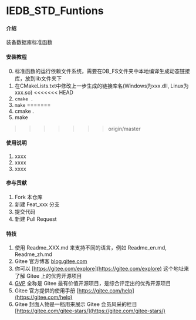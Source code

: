 # IEDB_STD_Funtions

#### 介绍
装备数据库标准函数


#### 安装教程
0.  标准函数的运行依赖文件系统，需要在DB_FS文件夹中本地编译生成动态链接库，放到lib文件夹下
1.  在CMakeLists.txt中修改上一步生成的链接库名(Windows为xxx.dll, Linux为xxx.so)
<<<<<<< HEAD
2.  ```cmake .```
3.  ```make```
=======
2.  cmake .
3.  make
>>>>>>> origin/master

#### 使用说明

1.  xxxx
2.  xxxx
3.  xxxx

#### 参与贡献

1.  Fork 本仓库
2.  新建 Feat_xxx 分支
3.  提交代码
4.  新建 Pull Request


#### 特技

1.  使用 Readme\_XXX.md 来支持不同的语言，例如 Readme\_en.md, Readme\_zh.md
2.  Gitee 官方博客 [blog.gitee.com](https://blog.gitee.com)
3.  你可以 [https://gitee.com/explore](https://gitee.com/explore) 这个地址来了解 Gitee 上的优秀开源项目
4.  [GVP](https://gitee.com/gvp) 全称是 Gitee 最有价值开源项目，是综合评定出的优秀开源项目
5.  Gitee 官方提供的使用手册 [https://gitee.com/help](https://gitee.com/help)
6.  Gitee 封面人物是一档用来展示 Gitee 会员风采的栏目 [https://gitee.com/gitee-stars/](https://gitee.com/gitee-stars/)
